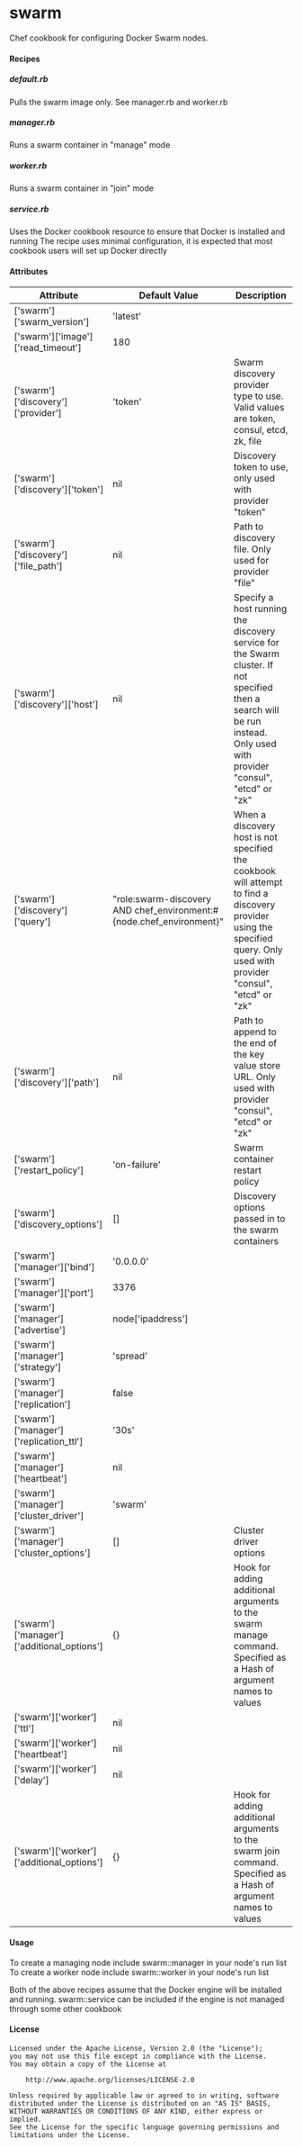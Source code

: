 # swarm
Chef cookbook for configuring Docker Swarm nodes.

#### Recipes
##### default.rb
Pulls the swarm image only. See manager.rb and worker.rb

##### manager.rb
Runs a swarm container in "manage" mode

##### worker.rb
Runs a swarm container in "join" mode

##### service.rb
Uses the Docker cookbook resource to ensure that Docker is installed and running
The recipe uses minimal configuration, it is expected that most cookbook users will set up
Docker directly

#### Attributes
|Attribute|Default Value|Description|
----------|-------------|------------|
|['swarm']['swarm_version']|'latest'||
|['swarm']['image']['read_timeout']|180|| 
|['swarm']['discovery']['provider']|'token'|Swarm discovery provider type to use. Valid values are token, consul, etcd, zk, file|
|['swarm']['discovery']['token']|nil|Discovery token to use, only used with provider "token"|
|['swarm']['discovery']['file_path']|nil|Path to discovery file. Only used for provider "file"| 
|['swarm']['discovery']['host']|nil|Specify a host running the discovery service for the Swarm cluster. If not specified then a search will be run instead. Only used with provider "consul", "etcd" or "zk"| 
|['swarm']['discovery']['query']|"role:swarm-discovery AND chef_environment:#{node.chef_environment}"|When a discovery host is not specified the cookbook will attempt to find a discovery provider using the specified query. Only used with provider "consul", "etcd" or "zk"|
|['swarm']['discovery']['path']|nil|Path to append to the end of the key value store URL. Only used with provider "consul", "etcd" or "zk"|
|['swarm']['restart_policy']|'on-failure'|Swarm container restart policy|
|['swarm']['discovery_options']|[]|Discovery options passed in to the swarm containers|
|['swarm']['manager']['bind']|'0.0.0.0'||
|['swarm']['manager']['port']|3376||
|['swarm']['manager']['advertise']|node['ipaddress']||
|['swarm']['manager']['strategy']|'spread'||
|['swarm']['manager']['replication']|false||
|['swarm']['manager']['replication_ttl']|'30s'||
|['swarm']['manager']['heartbeat']|nil||
|['swarm']['manager']['cluster_driver']|'swarm'||
|['swarm']['manager']['cluster_options']|[]|Cluster driver options| 
|['swarm']['manager']['additional_options']|{}|Hook for adding additional arguments to the swarm manage command. Specified as a Hash of argument names to values|
|['swarm']['worker']['ttl']|nil||
|['swarm']['worker']['heartbeat']|nil||
|['swarm']['worker']['delay']|nil|| 
|['swarm']['worker']['additional_options']|{}|Hook for adding additional arguments to the swarm join command. Specified as a Hash of argument names to values|


#### Usage
To create a managing node include swarm::manager in your node's run list
To create a worker node include swarm::worker in your node's run list

Both of the above recipes assume that the Docker engine will be installed and running. 
swarm::service can be included if the engine is not managed through some other cookbook

#### License
```
Licensed under the Apache License, Version 2.0 (the "License");
you may not use this file except in compliance with the License.
You may obtain a copy of the License at

    http://www.apache.org/licenses/LICENSE-2.0

Unless required by applicable law or agreed to in writing, software
distributed under the License is distributed on an "AS IS" BASIS,
WITHOUT WARRANTIES OR CONDITIONS OF ANY KIND, either express or implied.
See the License for the specific language governing permissions and
limitations under the License.
```
